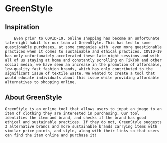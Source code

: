 # GreenStyle

## Inspiration
		Even prior to COVID-19, online shopping has become an unfortunate late-night habit for our team at GreenStyle. This has led to some questionable purchases… at some companies with  even more questionable practices when it comes to sustainable and ethical practices. COVID-19 has only unfortunately accelerated these late-night sessions and with all of us staying at home and constantly scrolling on TikTok and other social media, we have seen an increase in the promotion of affordable, low-quality fast fashion brands, which has only contributed to the significant issue of textile waste. We wanted to create a tool that would educate individuals about this issue while providing affordable alternatives to shopping online.
    
## About GreenStyle
	GreenStyle is an online tool that allows users to input an image to an item of clothing they are interested in purchasing. Our tool identifies the item and brand, and checks if the brand has good ethical and sustainable practices. If they do not, GreenStyle suggests 3 alternative brands and more sustainable brands carrying items with similar price points, and style, along with their links so that users can find the item online and purchase it!
